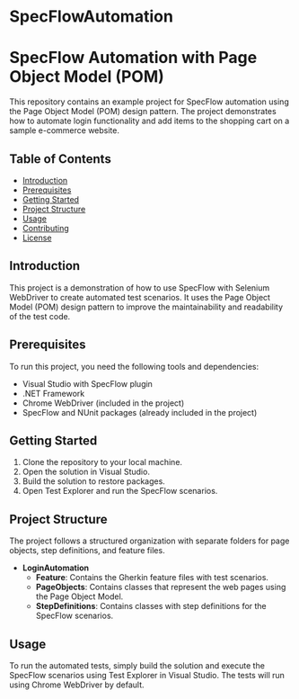 # SpecFlowAutomation

# SpecFlow Automation with Page Object Model (POM)

This repository contains an example project for SpecFlow automation using the Page Object Model (POM) design pattern. The project demonstrates how to automate login functionality and add items to the shopping cart on a sample e-commerce website.

## Table of Contents

- [Introduction](#introduction)
- [Prerequisites](#prerequisites)
- [Getting Started](#getting-started)
- [Project Structure](#project-structure)
- [Usage](#usage)
- [Contributing](#contributing)
- [License](#license)

## Introduction

This project is a demonstration of how to use SpecFlow with Selenium WebDriver to create automated test scenarios. It uses the Page Object Model (POM) design pattern to improve the maintainability and readability of the test code.

## Prerequisites

To run this project, you need the following tools and dependencies:

- Visual Studio with SpecFlow plugin
- .NET Framework
- Chrome WebDriver (included in the project)
- SpecFlow and NUnit packages (already included in the project)

## Getting Started

1. Clone the repository to your local machine.
2. Open the solution in Visual Studio.
3. Build the solution to restore packages.
4. Open Test Explorer and run the SpecFlow scenarios.

## Project Structure

The project follows a structured organization with separate folders for page objects, step definitions, and feature files.

- **LoginAutomation**
  - **Feature**: Contains the Gherkin feature files with test scenarios.
  - **PageObjects**: Contains classes that represent the web pages using the Page Object Model.
  - **StepDefinitions**: Contains classes with step definitions for the SpecFlow scenarios.

## Usage

To run the automated tests, simply build the solution and execute the SpecFlow scenarios using Test Explorer in Visual Studio. The tests will run using Chrome WebDriver by default.
